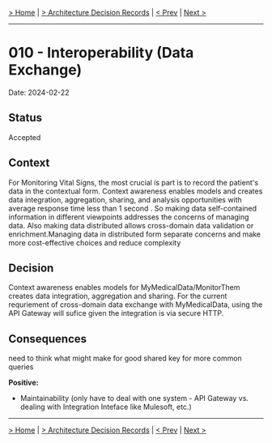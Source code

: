[> Home](../README.md)  |  [> Architecture Decision Records](README.md) |  [< Prev](009-IoT-Device-Communication-MQTT-Protocol.md)  |  [Next >](011-Postgre-SQL-for-Data-Storage.md)

---

# 010 - Interoperability (Data Exchange)

Date: 2024-02-22

## Status

Accepted

## Context
For Monitoring Vital Signs, the most crucial is part is to record the patient's data in the contextual form. Context awareness enables models and creates data integration, aggregation, sharing, and analysis opportunities with average response time less than 1 second . So making data self-contained information in different viewpoints addresses the concerns of managing data. Also making data distributed allows cross-domain data validation or enrichment.Managing data in distributed form separate concerns and make more cost-effective choices and reduce complexity 



## Decision
Context awareness enables models for MyMedicalData/MonitorThem creates data integration, aggregation and sharing. For the current requriement of cross-domain data exchange with MyMedicalData, using the API Gateway will sufice given the integration is via secure HTTP.

## Consequences
need to think what might make for good shared key for more common queries 

**Positive:**
-  Maintainability (only have to deal with one system - API Gateway vs. dealing with Integration Inteface like Mulesoft, etc.)



---

[> Home](../README.md)  |  [> Architecture Decision Records](README.md) |  [< Prev](009-IoT-Device-Communication-MQTT-Protocol.md)  |  [Next >](011-Postgre-SQL-for-Data-Storage.md)

